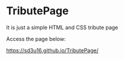# TributePage
It is just a simple HTML and CSS tribute page


Access the page below:

 https://sd3u16.github.io/TributePage/

